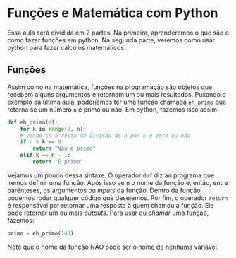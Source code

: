 # Funções e Matemática com Python

Essa aula será dividida em 2 partes. Na primeira, aprenderemos o que são e como fazer funções em python. Na segunda parte, veremos como usar python para fazer cálculos matemáticos. 

## Funções
Assim como na matemática, funções na programação são objetos que recebem alguns argumentos e retornam um ou mais resultados. Puxando o exemplo da última aula, poderíamos ter uma função chamada `eh_primo` que retorna se um número `n` é primo ou não. Em python, fazemos isso assim:
```python
def eh_primo(n):
	for k in range(2, n):
	# vendo se o resto da divisão de n por k é zero ou não
	if n % k == 0:
		return "Não é primo"
	elif k == n - 1:
		return "É primo"
```
Vejamos um pouco dessa sintaxe. O operador `def` diz ao programa que iremos definir uma função. Após isso vem o nome da função e, então, entre parênteses, os argumentos ou *inputs* da função. Dentro da função, podemos rodar qualquer código que desejemos. Por fim, o operador `return` é responsável por retornar uma resposta à quem chamou a função. Ele pode retornar um ou mais *outputs*. Para usar ou *chamar* uma função, fazemos:
```python
primo = eh_primo(143)
```
Note que o nome da função NÃO pode ser o nome de nenhuma variável. 
